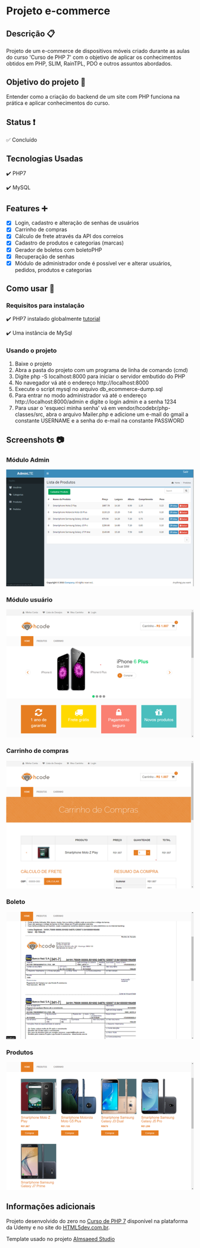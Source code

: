 # Projeto e-commerce 
## Descrição 📋
Projeto de um e-commerce de dispositivos móveis criado durante as aulas do curso 'Curso de PHP 7' com o objetivo de aplicar os conhecimentos obtidos em PHP, SLIM, RainTPL, PDO e outros assuntos abordados.
## Objetivo do projeto 🏃
Entender como a criação do backend de um site com PHP funciona na prática e aplicar conhecimentos do curso.
## Status ❗
:white_check_mark: Concluído
## Tecnologias Usadas
 :heavy_check_mark: PHP7
 
 :heavy_check_mark: MySQL
 ## Features ➕
  - [x] Login, cadastro e alteração de senhas de usuários
  - [x] Carrinho de compras
  - [x] Cálculo de frete através da API dos correios
  - [x] Cadastro de produtos e categorias (marcas)
  - [x] Gerador de boletos com boletoPHP
  - [x] Recuperação de senhas
  - [x] Módulo de administrador onde é possível ver e alterar usuários, pedidos, produtos e categorias
  
  ## Como usar :bookmark_tabs:
  ### Requisitos para instalação
  :heavy_check_mark: PHP7 instalado globalmente [tutorial](https://webdevbr.com.br/fazendo-o-php-funcionar-no-console-cmd-do-windows-instalando-o-composer-e-o-git)
     
  :heavy_check_mark: Uma instância de MySql
  ### Usando o projeto 
  1. Baixe o projeto
  2. Abra a pasta do projeto com um programa de linha de comando (cmd)
  3. Digite php -S localhost:8000 para iniciar o servidor embutido do PHP
  4. No navegador vá até o endereço http://localhost:8000
  5. Execute o script mysql no arquivo db_ecommerce-dump.sql
  6. Para entrar no modo administrador vá até o endereço  http://localhost:8000/admin e digite o login admin e a senha 1234
  7. Para usar o 'esqueci minha senha' vá em vendor/hcodebr/php-classes/src, abra o arquivo Mailer.php e adicione um e-mail do gmail a constante USERNAME e a senha do e-mail na constante PASSWORD

## Screenshots :camera:
### Módulo Admin
![Página admin](screenshots/admin.png)
### Módulo usuário
![Homepage](screenshots/homepage.png)
### Carrinho de compras
![Carrinho de compras](screenshots/carrinho.png)
### Boleto
![Boleto](screenshots/boleto.png)
### Produtos
![Produtos](screenshots/produts.png)
## Informações adicionais
Projeto desenvolvido do zero no [Curso de PHP 7](https://www.udemy.com/curso-completo-de-php-7/) disponível na plataforma da Udemy e no site do [HTML5dev.com.br](https://www.html5dev.com.br/curso/curso-completo-de-php-7).

Template usado no projeto [Almsaeed Studio](https://almsaeedstudio.com)
